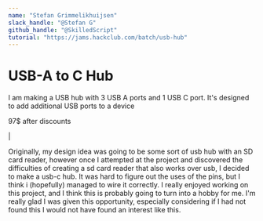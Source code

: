 ```yaml
---
name: "Stefan Grimmelikhuijsen"
slack_handle: "@Stefan G"
github_handle: "@SkilledScript"
tutorial: "https://jams.hackclub.com/batch/usb-hub"
---
```


# USB-A to C Hub

<!-- Describe your board in 2-3 sentences. What are you making? What will it do? -->
I am making a USB hub with 3 USB A ports and 1 USB C port. It's designed to add additional USB ports to a device

<!-- How much is it going to cost? -->
97$ after discounts
<!-- Tell us a little bit about your design process. What were some challenges? What helped? ***Totally optional*** -->|
Originally, my design idea was going to be some sort of usb hub with an SD card reader, however once I attempted at the project and discovered the difficulties 
of creating a sd card reader that also works over usb, I decided to make a usb-c hub. It was hard to figure out the uses of the pins, but I think i (hopefully)
managed to wire it correctly. I really enjoyed working on this project, and I think this is probably going to turn into a hobby for me. I'm really glad I was
given this opportunity, especially considering if I had not found this I would not have found an interest like this.
